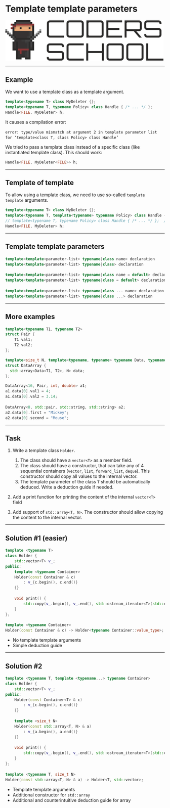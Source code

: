 <!-- .slide: data-background="#111111" -->

# Template template parameters

<a href="https://coders.school">
    <img width="500" src="../img/coders_school_logo.png" alt="Coders School" class="plain">
</a>

___

## Example

We want to use a template class as a template argument.
<!-- .element: class="fragment fade-in" -->

```cpp
template<typename T> class MyDeleter {};
template<typename T, typename Policy> class Handle { /* ... */ };
Handle<FILE, MyDeleter> h;
```
<!-- .element: class="fragment fade-in" style="font-size: 1.35rem" -->

It causes a compilation error:
<!-- .element: class="fragment fade-in" -->

`error: type/value mismatch at argument 2 in template parameter list for ‘template<class T, class Policy> class Handle’`
<!-- .element: class="fragment fade-in" style="font-size: 1.35rem" -->

We tried to pass a template class instead of a specific class (like instantiated template class). This should work:
<!-- .element: class="fragment fade-in" -->

```cpp
Handle<FILE, MyDeleter<FILE>> h;
```
<!-- .element: class="fragment fade-in" -->

___

## Template of template

To allow using a template class, we need to use so-called `template template` arguments.
<!-- .element: class="fragment fade-in" -->

```cpp
template<typename T> class MyDeleter {};
template<typename T, template<typename> typename Policy> class Handle { /* ... */ };
// template<typename T, typename Policy> class Handle { /* ... */ };  // previously
Handle<FILE, MyDeleter> h;
```
<!-- .element: class="fragment fade-in" style="font-size: 1.35rem" -->

___

## Template template parameters

```cpp
template<template<parameter-list> typename|class name> declaration
template<template<parameter-list> typename|class> declaration

template<template<parameter-list> typename|class name = default> declaration
template<template<parameter-list> typename|class = default> declaration

template<template<parameter-list> typename|class ... name> declaration
template<template<parameter-list> typename|class ...> declaration
```

___

## More examples

```cpp
template<typename T1, typename T2>
struct Pair {
    T1 val1;
    T2 val2;
};
```
<!-- .element: class="fragment fade-in" style="font-size: 1.3rem" -->

```cpp
template<size_t N, template<typename, typename> typename Data, typename T1, typename T2>
struct DataArray {
  std::array<Data<T1, T2>, N> data;
};
```
<!-- .element: class="fragment fade-in" style="font-size: 1.3rem" -->

```cpp
DataArray<16, Pair, int, double> a1;
a1.data[0].val1 = 4;
a1.data[0].val2 = 3.14;

DataArray<8, std::pair, std::string, std::string> a2;
a2.data[0].first = "Mickey";
a2.data[0].second = "Mouse";
```
<!-- .element: class="fragment fade-in" style="font-size: 1.3rem" -->

___

## Task

1. Write a template class `Holder`.
   1. <!-- .element: style="font-size: 0.7em" --> The class should have a <code>vector&lt;T&gt;</code> as a member field.
   2. <!-- .element: style="font-size: 0.7em" --> The class should have a constructor, that can take any of 4 sequential containers (<code>vector</code>, <code>list</code>, <code>forward_list</code>, <code>deque</code>). This constructor should copy all values to the internal vector.
   3. <!-- .element: style="font-size: 0.7em" --> The template parameter of the class <code>T</code> should be automatically deduced. Write a deduction guide if needed.

2. Add a print function for printing the content of the internal `vector<T>` field

3. Add support of `std::array<T, N>`. The constructor should allow copying the content to the internal vector.

___

## Solution #1 (easier)

```cpp
template <typename T>
class Holder {
    std::vector<T> v_;
public:
    template <typename Container>
    Holder(const Container & c)
        : v_{c.begin(), c.end()}
    {}

    void print() {
        std::copy(v_.begin(), v_.end(), std::ostream_iterator<T>(std::cout, " "));
    }
};

template <typename Container>
Holder(const Container & c) -> Holder<typename Container::value_type>;
```
<!-- .element: class="fragment fade-in" style="font-size: 1.3rem" -->

* <!-- .element: class="fragment fade-in" --> No template template arguments
* <!-- .element: class="fragment fade-in" --> Simple deduction guide

___
<!-- .slide: style="font-size: 0.85em" -->
## Solution #2

```cpp
template <typename T, template <typename...> typename Container>
class Holder {
    std::vector<T> v_;
public:
    Holder(const Container<T> & c)
        : v_{c.begin(), c.end()}
    {}

    template <size_t N>
    Holder(const std::array<T, N> & a)
        : v_{a.begin(), a.end()}
    {}

    void print() {
        std::copy(v_.begin(), v_.end(), std::ostream_iterator<T>(std::cout, " "));
    }
};

template <typename T, size_t N>
Holder(const std::array<T, N> & a) -> Holder<T, std::vector>;
```
<!-- .element: class="fragment fade-in" style="font-size: 1.3rem" -->

* <!-- .element: class="fragment fade-in" --> Template template arguments
* <!-- .element: class="fragment fade-in" --> Additional constructor for <code>std::array</code>
* <!-- .element: class="fragment fade-in" --> Additional and counterintuitive deduction guide for array
